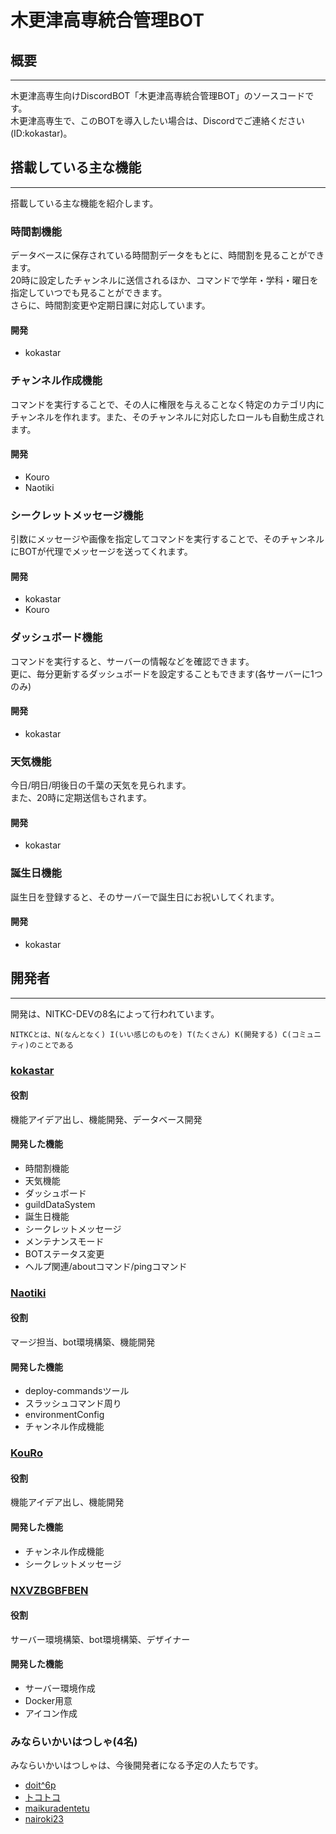 # 木更津高専統合管理BOT
## 概要
***
木更津高専生向けDiscordBOT「木更津高専統合管理BOT」のソースコードです。  
木更津高専生で、このBOTを導入したい場合は、Discordでご連絡ください(ID:kokastar)。


## 搭載している主な機能
***
搭載している主な機能を紹介します。
### 時間割機能
データベースに保存されている時間割データをもとに、時間割を見ることができます。  
20時に設定したチャンネルに送信されるほか、コマンドで学年・学科・曜日を指定していつでも見ることができます。  
さらに、時間割変更や定期日課に対応しています。

#### 開発
 - kokastar

### チャンネル作成機能
コマンドを実行することで、その人に権限を与えることなく特定のカテゴリ内にチャンネルを作れます。また、そのチャンネルに対応したロールも自動生成されます。  

#### 開発
 - Kouro
 - Naotiki

### シークレットメッセージ機能
引数にメッセージや画像を指定してコマンドを実行することで、そのチャンネルにBOTが代理でメッセージを送ってくれます。

#### 開発
- kokastar
- Kouro

### ダッシュボード機能
コマンドを実行すると、サーバーの情報などを確認できます。  
更に、毎分更新するダッシュボードを設定することもできます(各サーバーに1つのみ)

#### 開発
- kokastar

### 天気機能
今日/明日/明後日の千葉の天気を見られます。  
また、20時に定期送信もされます。

#### 開発
- kokastar

### 誕生日機能
誕生日を登録すると、そのサーバーで誕生日にお祝いしてくれます。

#### 開発
- kokastar


## 開発者
***
開発は、NITKC-DEVの8名によって行われています。
```
NITKCとは、N(なんとなく) I(いい感じのものを) T(たくさん) K(開発する) C(コミュニティ)のことである
```
### [kokastar](https://github.com/starkoka)
#### 役割
機能アイデア出し、機能開発、データベース開発

#### 開発した機能
 - 時間割機能
 - 天気機能
 - ダッシュボード
 - guildDataSystem
 - 誕生日機能
 - シークレットメッセージ
 - メンテナンスモード
 - BOTステータス変更
 - ヘルプ関連/aboutコマンド/pingコマンド

### [Naotiki](https://github.com/naotiki)
#### 役割
マージ担当、bot環境構築、機能開発

#### 開発した機能
 - deploy-commandsツール
 - スラッシュコマンド周り
 - environmentConfig
 - チャンネル作成機能

### [KouRo](https://github.com/Kou-Ro)
#### 役割
機能アイデア出し、機能開発

#### 開発した機能
 - チャンネル作成機能
 - シークレットメッセージ

### [NXVZBGBFBEN](https://github.com/NXVZBGBFBEN)
#### 役割
サーバー環境構築、bot環境構築、デザイナー

#### 開発した機能
 - サーバー環境作成
 - Docker用意
 - アイコン作成

### みならいかいはつしゃ(4名)
みならいかいはつしゃは、今後開発者になる予定の人たちです。

 - [doit^6p](https://github.com/c-6p)
 - [トコトコ](https://github.com/tokotoko9981)
 - [maikuradentetu](https://github.com/maikuradentetu)
 - [nairoki23](https://github.com/nairoki23)